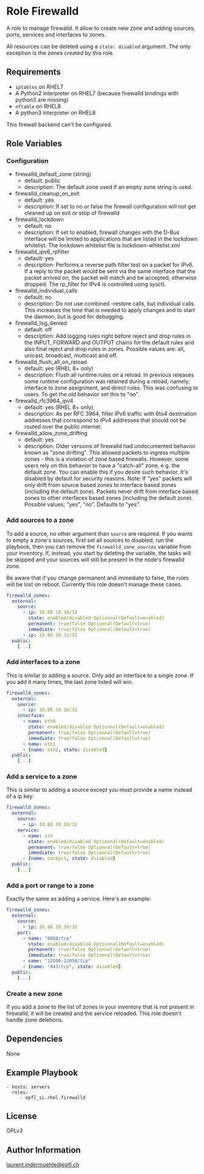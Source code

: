 Role Firewalld
==============

A role to manage firewalld. It allow to create new zone and adding sources, ports, services and interfaces to zones.

All resources can be deleted using a `state: disabled` argument. The only exception is the zones created by this role.


Requirements
------------

* `iptables` on RHEL7
* A Python2 interpreter on RHEL7 (because firewalld bindings with python3 are missing)
* `nftable` on RHEL8
* A python3 interpreter on RHEL8

This firewall backend can't be configured.


Role Variables
--------------

### Configuration

* firewalld_default_zone (string)
  * default: public
  * description: The default zone used if an empty zone string is used.
* firewalld_cleanup_on_exit
  * default: yes
  * description: If set to no or false the firewall configuration will not get cleaned up on exit or stop of firewalld
* firewalld_lockdown
  * default: no
  * description: If set to enabled, firewall changes with the D-Bus interface will be limited to applications that are listed in the lockdown whitelist. The lockdown whitelist file is lockdown-whitelist.xml
* firewalld_ipv6_rpfilter
  * default: yes
  * description: Performs a reverse path filter test on a packet for IPv6. If a reply to the packet would be sent via the same interface that the packet arrived on, the packet will match and be accepted, otherwise dropped. The rp_filter for IPv4 is controlled using sysctl.
* firewalld_individual_calls
  * default: no
  * description: Do not use combined -restore calls, but individual calls. This increases the time that is needed to apply changes and to start the daemon, but is good for debugging.
* firewalld_log_denied
  * default: off
  * description: Add logging rules right before reject and drop rules in the INPUT, FORWARD and OUTPUT chains for the default rules and also final reject and drop rules in zones. Possible values are: all, unicast, broadcast, multicast and off.
* firewalld_flush_all_on_reload
  * default: yes (RHEL 8+ only)
  * description: Flush all runtime rules on a reload. In previous releases some runtime configuration was retained during a reload, namely; interface to zone assignment, and direct rules. This was confusing to users. To get the old behavior set this to "no".
* firewalld_rfc3964_ipv4
  * default: yes (RHEL 8+ only)
  * description: As per RFC 3964, filter IPv6 traffic with 6to4 destination addresses that correspond to IPv4 addresses that should not be routed over the public internet.
* firewalld_allow_zone_drifting
  * default: yes
  * description: Older versions of firewalld had undocumented behavior known as "zone drifting". This allowed packets to ingress multiple zones - this is a violation of zone based firewalls. However, some users rely on this behavior to have a "catch-all" zone, e.g. the default zone. You can enable this if you desire such behavior. It's disabled by default for security reasons. Note: If "yes" packets will only drift from source based zones to interface based zones (including the default zone). Packets never drift from interface based zones to other interfaces based zones (including the default zone). Possible values; "yes", "no". Defaults to "yes".

### Add sources to a zone

To add a source, no other argument than `source` are required.
If you wants to empty a zone's sources, first set all sources to disabled, run the playbook, then you can remove the `firewalld_zone_sources` variable from your inventory. If, instead, you start by deleting the variable, the tasks will be skipped and your sources will still be present in the node's firewalld zone.

Be aware that if you change permanent and immediate to false, the rules will be lost on reboot. Currently this role doesn't manage these cases.

```yaml
firewalld_zones:
  external:
    source:
      - ip: 10.80.10.10/32
        state: enabled/disabled Optionnal(Default=enabled)
        permanent: true/false Optionnal(Default=true)
        immediate: true/false Optionnal(Default=true)
      - ip: 10.80.10.11/32
  public:
    [...]
```


### Add interfaces to a zone

This is similar to adding a source. Only add an interface to a single zone. If you add it many times, the last zone listed will win.

```yaml
firewalld_zones:
  external:
    source:
      - ip: 10.80.10.10/32
    interface:
      - name: eth0
        state: enabled/disabled Optionnal(Default=enabled)
        permanent: true/false Optionnal(Default=true)
        immediate: true/false Optionnal(Default=true)
      - name: eth1
      - {name: eth2, state: disabled}
  public:
    [...]
```


### Add a service to a zone

This is similar to adding a source except you must provide a name instead of a ip key:

```yaml
firewalld_zones:
  external:
    source:
      - ip: 10.80.10.10/32
    service:
      - name: ssh
        state: enabled/disabled Optionnal(Default=enabled)
        permanent: true/false Optionnal(Default=true)
        immediate: true/false Optionnal(Default=true)
      - {name: cockpit, state: disabled}
  public:
    [...]
```


### Add a port or range to a zone

Exactly the same as adding a service. Here's an example:

```yaml
firewalld_zones:
  external:
    source:
      - ip: 10.80.10.10/32
    port:
      - name: "8888/tcp"
        state: enabled/disabled Optionnal(Default=enabled)
        permanent: true/false Optionnal(Default=true)
        immediate: true/false Optionnal(Default=true)
      - name: "12000-12099/tcp"
      - {name: "443/tcp", state: disabled}
  public:
    [...]
```


### Create a new zone

If you add a zone to the list of zones in your inventory that is not present in firewalld, it will be created and the service reloaded. This role doesn't handle zone deletions.



Dependencies
------------

None


Example Playbook
----------------

    - hosts: servers
      roles:
         - epfl_si.rhel.firewalld


License
-------

GPLv3

Author Information
------------------

laurent.indermuehle@epfl.ch
